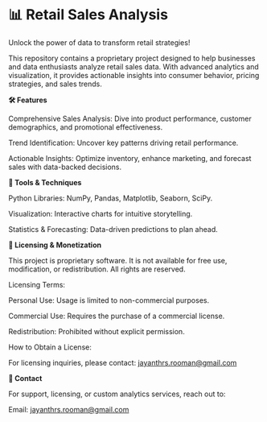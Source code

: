 # 📊 Retail Sales Analysis

Unlock the power of data to transform retail strategies!

This repository contains a proprietary project designed to help businesses and data enthusiasts analyze retail sales data. With advanced analytics and visualization, it provides actionable insights into consumer behavior, pricing strategies, and sales trends.

**🛠️ Features**

Comprehensive Sales Analysis: Dive into product performance, customer demographics, and promotional effectiveness.

Trend Identification: Uncover key patterns driving retail performance.

Actionable Insights: Optimize inventory, enhance marketing, and forecast sales with data-backed decisions.

**🚀 Tools & Techniques**

Python Libraries: NumPy, Pandas, Matplotlib, Seaborn, SciPy.

Visualization: Interactive charts for intuitive storytelling.

Statistics & Forecasting: Data-driven predictions to plan ahead.

**💼 Licensing & Monetization**

This project is proprietary software. It is not available for free use, modification, or redistribution. All rights are reserved.

Licensing Terms:

Personal Use: Usage is limited to non-commercial purposes.

Commercial Use: Requires the purchase of a commercial license.

Redistribution: Prohibited without explicit permission.

How to Obtain a License:

For licensing inquiries, please contact: jayanthrs.rooman@gmail.com

**📩 Contact**

For support, licensing, or custom analytics services, reach out to:

Email: jayanthrs.rooman@gmail.com
